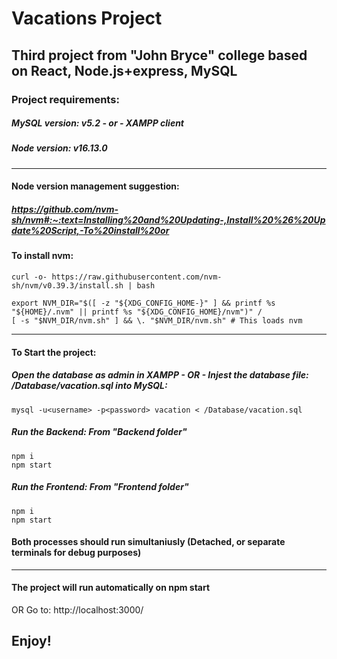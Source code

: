 # Vacations Project
## Third project from "John Bryce" college based on React, Node.js+express, MySQL 

### Project requirements:
##### MySQL version: v5.2 - or - XAMPP client
##### Node version: v16.13.0
___
#### Node version management suggestion: 
##### https://github.com/nvm-sh/nvm#:~:text=Installing%20and%20Updating-,Install%20%26%20Update%20Script,-To%20install%20or
#### To install nvm:
```
curl -o- https://raw.githubusercontent.com/nvm-sh/nvm/v0.39.3/install.sh | bash
```
```
export NVM_DIR="$([ -z "${XDG_CONFIG_HOME-}" ] && printf %s "${HOME}/.nvm" || printf %s "${XDG_CONFIG_HOME}/nvm")" /
[ -s "$NVM_DIR/nvm.sh" ] && \. "$NVM_DIR/nvm.sh" # This loads nvm
```
___
#### To Start the project:
##### Open the database as admin in XAMPP - OR - Injest the database file: /Database/vacation.sql into MySQL:
```
mysql -u<username> -p<password> vacation < /Database/vacation.sql
```
##### Run the Backend: From "Backend folder"
```
npm i
npm start
```
##### Run the Frontend: From "Frontend folder"
```
npm i
npm start
```
#### **Both processes should run simultaniusly (Detached, or separate terminals for debug purposes)**
___

#### The project will run automatically on npm start
OR
Go to: http://localhost:3000/

## Enjoy!
